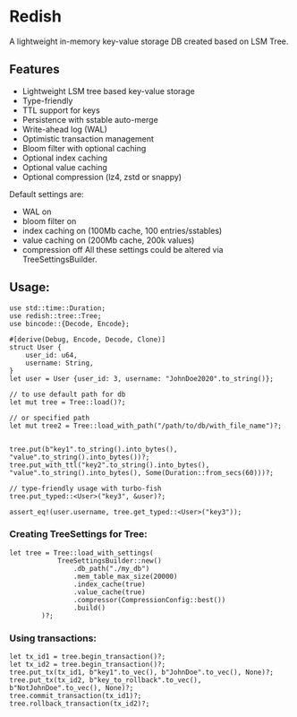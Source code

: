 # Redish

A lightweight in-memory key-value storage DB created based on LSM Tree.

## Features

- Lightweight LSM tree based key-value storage 
- Type-friendly
- TTL support for keys
- Persistence with sstable auto-merge
- Write-ahead log (WAL)
- Optimistic transaction management
- Bloom filter with optional caching
- Optional index caching
- Optional value caching
- Optional compression (lz4, zstd or snappy)

Default settings are:
- WAL on
- bloom filter on
- index caching on (100Mb cache, 100 entries/sstables)
- value caching on (200Mb cache, 200k values)
- compression off
All these settings could be altered via TreeSettingsBuilder.

## Usage:

```
use std::time::Duration;
use redish::tree::Tree;
use bincode::{Decode, Encode};

#[derive(Debug, Encode, Decode, Clone)]
struct User {
    user_id: u64,
    username: String,
}
let user = User {user_id: 3, username: "JohnDoe2020".to_string()};

// to use default path for db 
let mut tree = Tree::load()?;

// or specified path
let mut tree2 = Tree::load_with_path("/path/to/db/with_file_name")?;


tree.put(b"key1".to_string().into_bytes(), "value".to_string().into_bytes())?;
tree.put_with_ttl("key2".to_string().into_bytes(), "value".to_string().into_bytes(), Some(Duration::from_secs(60)))?;

// type-friendly usage with turbo-fish
tree.put_typed::<User>("key3", &user)?;

assert_eq!(user.username, tree.get_typed::<User>("key3"));
```
### Creating TreeSettings for Tree:
```
let tree = Tree::load_with_settings(
            TreeSettingsBuilder::new()
                .db_path("./my_db")
                .mem_table_max_size(20000)
                .index_cache(true)
                .value_cache(true)
                .compressor(CompressionConfig::best())
                .build()
        )?;
```
### Using transactions:
```
let tx_id1 = tree.begin_transaction()?;
let tx_id2 = tree.begin_transaction()?;
tree.put_tx(tx_id1, b"key1".to_vec(), b"JohnDoe".to_vec(), None)?;
tree.put_tx(tx_id2, b"key_to_rollback".to_vec(), b"NotJohnDoe".to_vec(), None)?;
tree.commit_transaction(tx_id1)?;
tree.rollback_transaction(tx_id2)?;
```